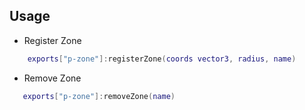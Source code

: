 ## Usage

- Register Zone
```lua
    exports["p-zone"]:registerZone(coords vector3, radius, name)
```

- Remove Zone
```lua
   exports["p-zone"]:removeZone(name)
```